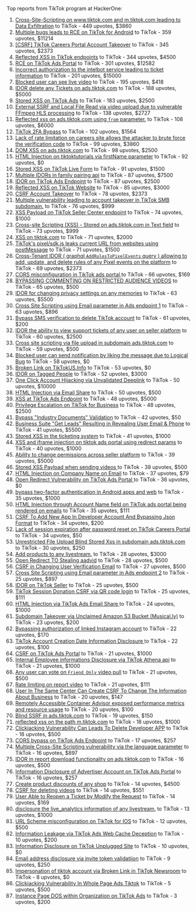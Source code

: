 Top reports from TikTok program at HackerOne:

1. [Cross-Site-Scripting on www.tiktok.com and m.tiktok.com leading to Data Exfiltration](https://hackerone.com/reports/968082) to TikTok - 449 upvotes, $3860
2. [Multiple bugs leads to RCE on TikTok for Android](https://hackerone.com/reports/1065500) to TikTok - 359 upvotes, $11214
3. [[CSRF] TikTok Careers Portal Account Takeover](https://hackerone.com/reports/1010522) to TikTok - 345 upvotes, $2373
4. [Reflected XSS in TikTok endpoints](https://hackerone.com/reports/1350887) to TikTok - 344 upvotes, $4500
5. [RCE on TikTok Ads Portal](https://hackerone.com/reports/1024575) to TikTok - 301 upvotes, $12582
6. [Incorrect authorization to the intelbot service leading to ticket information](https://hackerone.com/reports/1328546) to TikTok - 201 upvotes, $15000
7. [Blocked user can see live video](https://hackerone.com/reports/1067967) to TikTok - 195 upvotes, $418
8. [IDOR delete any Tickets on ads.tiktok.com](https://hackerone.com/reports/1475520) to TikTok - 188 upvotes, $5000
9. [Stored XSS on TikTok Ads](https://hackerone.com/reports/1504202) to TikTok - 183 upvotes, $2500
10. [External SSRF and Local File Read via video upload due to vulnerable FFmpeg HLS processing](https://hackerone.com/reports/1062888) to TikTok - 138 upvotes, $2727
11. [Reflected xss on ads.tiktok.com using `from` parameter.](https://hackerone.com/reports/1452375) to TikTok - 108 upvotes, $6000
12. [TikTok 2FA Bypass](https://hackerone.com/reports/1247108) to TikTok - 102 upvotes, $1564
13. [Lack of rate limitation on careers site allows the attacker to brute force the verification code](https://hackerone.com/reports/1075827) to TikTok - 99 upvotes, $3860
14. [DOM XSS on ads.tiktok.com](https://hackerone.com/reports/1549451) to TikTok - 98 upvotes, $2500
15. [HTML Injection on tiktoktutorials via firstName parameter](https://hackerone.com/reports/1343492) to TikTok - 92 upvotes, $0
16. [Stored XSS on TikTok Live Form](https://hackerone.com/reports/1542703) to TikTok - 91 upvotes, $1500
17. [Multiple IDORs in family pairing api](https://hackerone.com/reports/1286332) to TikTok - 87 upvotes, $7500
18. [IDOR on TikTok Ads Endpoint](https://hackerone.com/reports/1527906) to TikTok - 87 upvotes, $2500
19. [Reflected XSS on TikTok Website](https://hackerone.com/reports/1378413) to TikTok - 85 upvotes, $3000
20. [CSRF Account Takeover](https://hackerone.com/reports/1253462) to TikTok - 78 upvotes, $2373
21. [Multiple vulnerability leading to account takeover in TikTok SMB subdomain.](https://hackerone.com/reports/1404612) to TikTok - 76 upvotes, $999
22. [XSS Payload on TikTok Seller Center endpoint](https://hackerone.com/reports/1554048) to TikTok - 74 upvotes, $1000
23. [Cross-site Scripting (XSS) - Stored on ads.tiktok.com in Text  field](https://hackerone.com/reports/1376961) to TikTok - 73 upvotes, $999
24. [XSS on tiktok.com](https://hackerone.com/reports/1322104) to TikTok - 71 upvotes, $2000
25. [TikTok's pixel/sdk.js leaks current URL from websites using postMessage](https://hackerone.com/reports/1598749) to TikTok - 71 upvotes, $1500
26. [Cross-Tenant IDOR ( graphql `AddRulesToPixelEvents` query ) allowing to add, update, and delete rules of any Pixel events on the platform](https://hackerone.com/reports/984965) to TikTok - 69 upvotes, $2373
27. [CORS misconfiguration in TikTok ads portal ](https://hackerone.com/reports/1006524) to TikTok - 66 upvotes, $169
28. [BYPASSING COMMENTING ON RESTRICTED  AUDIENCE VIDEOS](https://hackerone.com/reports/1337351) to TikTok - 65 upvotes, $500
29. [IDOR for changing privacy settings on any memories](https://hackerone.com/reports/1733627) to TikTok - 63 upvotes, $5500
30. [Cross Site Scripting using Email parameter in Ads endpoint 1](https://hackerone.com/reports/953041) to TikTok - 63 upvotes, $896
31. [Bypass SMS verification to delete TikTok account](https://hackerone.com/reports/964467) to TikTok - 61 upvotes, $200
32. [IDOR the ability to view support tickets of any user on seller platform](https://hackerone.com/reports/1392630) to TikTok - 60 upvotes, $2500
33. [Cross site scripting via file upload in subdomain ads.tiktok.com](https://hackerone.com/reports/1433125) to TikTok - 59 upvotes, $500
34. [Blocked user can send notification by liking the message due to Logical Bug](https://hackerone.com/reports/1083421) to TikTok - 58 upvotes, $0
35. [Broken Link on TikTokUS.Info](https://hackerone.com/reports/1338457) to TikTok - 53 upvotes, $0
36. [IDOR on Tagged People](https://hackerone.com/reports/1555376) to TikTok - 52 upvotes, $3000
37. [One Click Account Hijacking via Unvalidated Deeplink](https://hackerone.com/reports/1500614) to TikTok - 50 upvotes, $10000
38. [HTML Injection via Email Share](https://hackerone.com/reports/1490311) to TikTok - 50 upvotes, $500
39. [XSS at TikTok Ads Endpoint](https://hackerone.com/reports/1683129) to TikTok - 48 upvotes, $5000
40. [Privilege Escalation on TikTok for Business](https://hackerone.com/reports/1505567) to TikTok - 48 upvotes, $2500
41. [Bypass "Industry Documents" Validation](https://hackerone.com/reports/997514) to TikTok - 42 upvotes, $50
42. [Business Suite "Get Leads" Resulting in Revealing User Email & Phone](https://hackerone.com/reports/1744194) to TikTok - 41 upvotes, $5500
43. [Stored XSS in the ticketing system](https://hackerone.com/reports/1694037) to TikTok - 41 upvotes, $1000
44. [XSS and iframe injection on tiktok ads portal using redirect params](https://hackerone.com/reports/1514554) to TikTok - 40 upvotes, $1000
45. [Ability to change permissions across seller platform](https://hackerone.com/reports/1783001) to TikTok - 39 upvotes, $5000
46. [Stored XSS Payload when sending videos ](https://hackerone.com/reports/1536046) to TikTok - 38 upvotes, $500
47. [HTML Injection on Company Name on Email](https://hackerone.com/reports/1022655) to TikTok - 37 upvotes, $79
48. [Open Redirect Vulnerability on TikTok Ads Portal ](https://hackerone.com/reports/948150) to TikTok - 36 upvotes, $0
49. [bypass two-factor authentication in Android apps and web](https://hackerone.com/reports/1747978) to TikTok - 35 upvotes, $1000
50. [HTML Injection through Account Name field on TikTok ads portal being rendered on emails](https://hackerone.com/reports/1066607) to TikTok - 35 upvotes, $111
51. [CSRF To Add New App In Developer Account And Bypassing Json Format](https://hackerone.com/reports/997615) to TikTok - 34 upvotes, $200
52. [Lack of session expiration after password reset on TikTok Careers Portal](https://hackerone.com/reports/997127) to TikTok - 34 upvotes, $50
53. [Unrestricted File Upload Blind Stored Xss  in subdomain ads.tiktok.com](https://hackerone.com/reports/1577370) to TikTok - 30 upvotes, $250
54. [Add products to any livestream.](https://hackerone.com/reports/1654657) to TikTok - 28 upvotes, $3000
55. [Open Redirect TO  Stealing aadvid](https://hackerone.com/reports/1378533) to TikTok - 28 upvotes, $500
56. [CSRF in Changing User Verification Email](https://hackerone.com/reports/1531235) to TikTok - 27 upvotes, $500
57. [Cross Site Scripting using Email parameter in Ads endpoint 2](https://hackerone.com/reports/946160) to TikTok - 25 upvotes, $897
58. [IDOR on TikTok Seller](https://hackerone.com/reports/1509057) to TikTok - 25 upvotes, $500
59. [TikTok Session Donation CSRF via QR code login](https://hackerone.com/reports/1133661) to TikTok - 25 upvotes, $111
60. [HTML Injection via TikTok Ads Email Share ](https://hackerone.com/reports/1376990) to TikTok - 24 upvotes, $1000
61. [Subdomain Takeover via Unclaimed Amazon S3 Bucket (Musical.ly)](https://hackerone.com/reports/1102537) to TikTok - 23 upvotes, $200
62. [Bypassing authorization of linked Instagram account](https://hackerone.com/reports/1199965) to TikTok - 22 upvotes, $170
63. [TikTok Account Creation Date Information Disclosure ](https://hackerone.com/reports/1562020) to TikTok - 22 upvotes, $100
64. [CSRF on TikTok Ads Portal](https://hackerone.com/reports/1087436) to TikTok - 21 upvotes, $1000
65. [Internal Employee informations Disclosure via TikTok Athena api](https://hackerone.com/reports/1575560) to TikTok - 21 upvotes, $1000
66. [Any user can vote on `Friend Only` video pull](https://hackerone.com/reports/1793940) to TikTok - 21 upvotes, $500
67. [Rate limiting on report video](https://hackerone.com/reports/948146) to TikTok - 21 upvotes, $111
68. [User In The Same Center Can Create CSRF To Change The Information About Business](https://hackerone.com/reports/1006306) to TikTok - 20 upvotes, $147
69. [Remotely Accessible Container Advisor exposed performance metrics and resource usage](https://hackerone.com/reports/1697599) to TikTok - 20 upvotes, $100
70. [Blind SSRF in ads.tiktok.com](https://hackerone.com/reports/1006599) to TikTok - 19 upvotes, $150
71. [reflected xss on the path m.tiktok.com](https://hackerone.com/reports/1394440) to TikTok - 18 upvotes, $1000
72. [Clickjacking Vulnerability Can Leads To Delete Developer APP](https://hackerone.com/reports/1416612) to TikTok - 18 upvotes, $500
73. [CORS bypass on TikTok Ads Endpoint](https://hackerone.com/reports/1001951) to TikTok - 17 upvotes, $257
74. [Multiple Cross-Site Scripting vulnerability via the language parameter](https://hackerone.com/reports/953053) to TikTok - 16 upvotes, $897
75. [IDOR in report download functionality on ads.tiktok.com](https://hackerone.com/reports/1559739) to TikTok - 16 upvotes, $500
76. [Information Disclosure of Advertiser Account on TikTok Ads Portal](https://hackerone.com/reports/1018608) to TikTok - 16 upvotes, $257
77. [Create product discounts of any shop](https://hackerone.com/reports/1571578) to TikTok - 14 upvotes, $4500
78. [CSRF for deleting videos](https://hackerone.com/reports/998979) to TikTok - 14 upvotes, $551
79. [User Able to Reopen a Ticket by Modify the Request](https://hackerone.com/reports/998993) to TikTok - 14 upvotes, $169
80. [disclosure the live_analytics information of any livestream.](https://hackerone.com/reports/1561299) to TikTok - 13 upvotes, $1000
81. [URL Scheme misconfiguration on TikTok for IOS](https://hackerone.com/reports/1437294) to TikTok - 12 upvotes, $500
82. [Information Leakage via TikTok Ads Web Cache Deception](https://hackerone.com/reports/1484468) to TikTok - 10 upvotes, $200
83. [Information Disclosure on TikTok Unplugged Site](https://hackerone.com/reports/1249050) to TikTok - 10 upvotes, $0
84. [Email address disclosure via invite token validatiion](https://hackerone.com/reports/1560072) to TikTok - 9 upvotes, $250
85. [Impersonation of tiktok account via Broken Link in TikTok Newsroom](https://hackerone.com/reports/1504294) to TikTok - 8 upvotes, $0
86. [Clickjacking Vulnerability In Whole Page Ads Tiktok](https://hackerone.com/reports/1418857) to TikTok - 5 upvotes, $500
87. [Instance Page DOS  within Organization on TikTok Ads](https://hackerone.com/reports/1478930) to TikTok - 3 upvotes, $200

